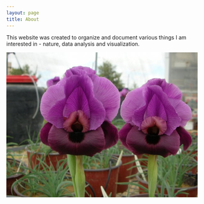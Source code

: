 ```yaml
---
layout: page
title: About
---
```


This website was created to organize and document various things I am interested in - nature, data analysis and visualization. 

<img src="/images/iris_mariae.jpg">
